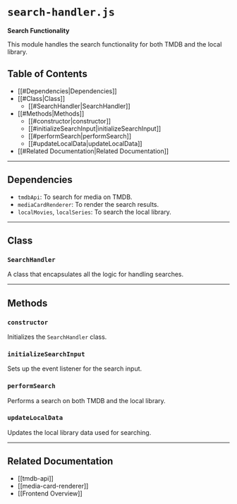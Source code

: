 # `search-handler.js`

**Search Functionality**

This module handles the search functionality for both TMDB and the local library.

## Table of Contents
- [[#Dependencies|Dependencies]]
- [[#Class|Class]]
  - [[#SearchHandler|SearchHandler]]
- [[#Methods|Methods]]
  - [[#constructor|constructor]]
  - [[#initializeSearchInput|initializeSearchInput]]
  - [[#performSearch|performSearch]]
  - [[#updateLocalData|updateLocalData]]
- [[#Related Documentation|Related Documentation]]

---

## Dependencies

- `tmdbApi`: To search for media on TMDB.
- `mediaCardRenderer`: To render the search results.
- `localMovies`, `localSeries`: To search the local library.

---

## Class

### `SearchHandler`

A class that encapsulates all the logic for handling searches.

---

## Methods

### `constructor`

Initializes the `SearchHandler` class.

### `initializeSearchInput`

Sets up the event listener for the search input.

### `performSearch`

Performs a search on both TMDB and the local library.

### `updateLocalData`

Updates the local library data used for searching.

---

## Related Documentation
- [[tmdb-api]]
- [[media-card-renderer]]
- [[Frontend Overview]]
